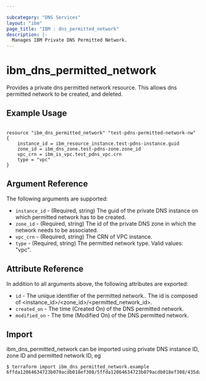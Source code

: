 ```yaml
---

subcategory: "DNS Services"
layout: "ibm"
page_title: "IBM : dns_permitted_network"
description: |-
  Manages IBM Private DNS Permitted Network.
---
```


# ibm\_dns_permitted_network

Provides a private dns permitted network resource. This allows dns permitted network to be created, and deleted.

## Example Usage

```hcl

resource "ibm_dns_permitted_network" "test-pdns-permitted-network-nw" {
    instance_id = ibm_resource_instance.test-pdns-instance.guid
    zone_id = ibm_dns_zone.test-pdns-zone.zone_id
    vpc_crn = ibm_is_vpc.test_pdns_vpc.crn
    type = "vpc"
}

```

## Argument Reference

The following arguments are supported:

* `instance_id` - (Required, string) The guid of the private DNS instance on which permitted network has to be created.
* `zone_id` - (Required, string) The id of the private DNS zone in which the network needs to be associated.
* `vpc_crn` -  (Required, string) The CRN of VPC instance.
* `type` - (Required, string) The permitted network type. Valid values: "vpc".

## Attribute Reference

In addition to all arguments above, the following attributes are exported:

* `id` - The unique identifier of the permitted network.. The id is composed of <instance_id>/<zone_id>/<permitted_network_id>.
* `created_on` - The time (Created On) of the DNS permitted network. 
* `modified_on` - The time (Modified On) of the DNS permitted network.

## Import

ibm_dns_permitted_network can be imported using private DNS instance ID, zone ID and permitted network ID, eg

```
$ terraform import ibm_dns_permitted_network.example 6ffda12064634723b079acdb018ef308/5ffda12064634723b079acdb018ef308/435da12064634723b079acdb018ef308
```
